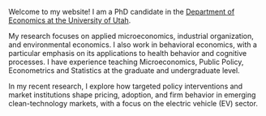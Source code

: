 Welcome to my website!
I am a PhD candidate in the [Department of Economics at the University of Utah](https://www.econ.utah.edu/).

My research focuses on applied microeconomics, industrial organization, and environmental economics. I also work in behavioral economics, with a particular emphasis on its applications to health behavior and cognitive processes. I have experience teaching Microeconomics, Public Policy, Econometrics and Statistics at the graduate and undergraduate level.

In my recent research, I explore how targeted policy interventions and market institutions shape pricing, adoption, and firm behavior in emerging clean-technology markets, with a focus on the electric vehicle (EV) sector.




